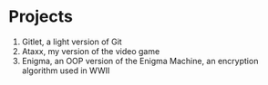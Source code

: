 # Projects
1. Gitlet, a light version of Git
2. Ataxx, my version of the video game
3. Enigma, an OOP version of the Enigma Machine, an encryption algorithm used in WWII
